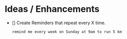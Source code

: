 # Ideas / Enhancements

- [] Create Reminders that repeat every X time.

  `remind me every week on Sunday at 9am to run 5 km`

